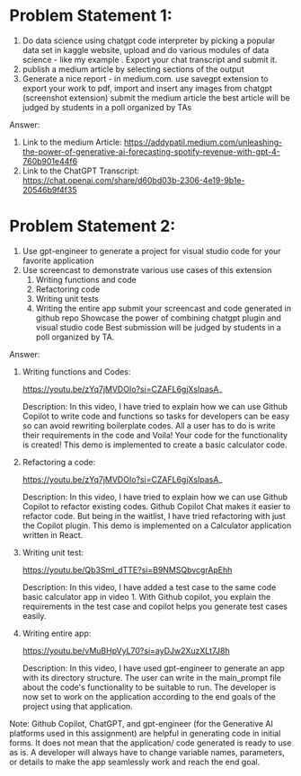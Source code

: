 # Problem Statement 1:

1) Do data science using chatgpt code interpreter by picking a popular data set in kaggle website, upload and do various modules of data science - like my example . Export your chat transcript and submit it. 
2) publish a medium article by selecting sections of the output 
3) Generate a nice report - in medium.com. use savegpt extension to export your work to pdf, import and insert any images from chatgpt (screenshot extension) 
submit the medium article
the best article will be judged by students in a poll organized by TAs

Answer: 
  1) Link to the medium Article:
  https://addypatil.medium.com/unleashing-the-power-of-generative-ai-forecasting-spotify-revenue-with-gpt-4-760b901e44f6
  2) Link to the ChatGPT Transcript:
    https://chat.openai.com/share/d60bd03b-2306-4e19-9b1e-20546b9f4f35

# Problem Statement 2:

1) Use gpt-engineer to generate a project for visual studio code for your favorite application 
2) Use screencast to demonstrate various use cases of this extension
    1) Writing functions and code
    2) Refactoring code
    3) Writing unit tests
    4) Writing the entire app
submit your screencast and code generated in github repo
Showcase the power of combining chatgpt plugin and visual studio code 
Best submission will be judged by students in a poll organized by TA.

Answer:
  1) Writing functions and Codes:
     
     https://youtu.be/zYq7jMVDOIo?si=CZAFL6gjXsIpasA_
     
     Description:
     In this video, I have tried to explain how we can use Github Copilot to write code and functions so tasks for developers can be easy so can avoid rewriting boilerplate codes. All a user has to do is write their requirements in the code and Voila! Your code for the functionality is created! This demo is implemented to create a basic calculator code.
     
     
  2) Refactoring a code:

     https://youtu.be/zYq7jMVDOIo?si=CZAFL6gjXsIpasA_
     
     Description:
     In this video, I have tried to explain how we can use Github Copilot to refactor existing codes. Github Copilot Chat makes it easier to refactor code. But being in the waitlist, I have tried refactoring with just the Copilot plugin. This demo is implemented on a Calculator application written in React.
     
  3) Writing unit test:

     https://youtu.be/Qb3Sml_dTTE?si=B9NMSQbvcgrApEhh
     
     Description:
      In this video, I have added a test case to the same code basic calculator app in video 1. With Github copilot, you explain the requirements in the test case and copilot helps you generate test cases easily. 

     
  4) Writing entire app:

     https://youtu.be/vMuBHpVyL70?si=ayDJw2XuzXLt7J8h
     
     Description:
     In this video, I have used gpt-engineer to generate an app with its directory structure. The user can write in the main_prompt file about the code's functionality to be suitable to run. The developer is now set to work on the application according to the end goals of the project using that application.


Note:
     Github Copilot, ChatGPT, and gpt-engineer (for the Generative AI platforms used in this assignment) are helpful in generating code in initial forms. It does not mean that the application/ code generated is ready to use as is. A developer will always have to change variable names, parameters, or details to make the app seamlessly work and reach the end goal.
     





